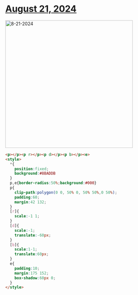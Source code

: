 # [August 21, 2024](https://cssbattle.dev/play/JmopCWiKhMOUPZ00dNP3)

<img src="https://firebasestorage.googleapis.com/v0/b/cssbattleapp.appspot.com/o/user%2Fe6YbeBahWNPT7VpE2rE2p85byxa2%2Ftargets%2Ftarget_N46of4t@2x.png?alt=media" width="400" alt="8-21-2024" />

```html
<p></p><p r></p><p d></p><p b></p><e>
<style>
  *{
    position:fixed;
    background:#8BADDB
  }
  p,e{border-radius:50%;background:#000}
  p{
    clip-path:polygon(0 0, 50% 0, 50% 50%,0 50%);
    padding:60;
    margin:42 132;
  }
  [r]{
    scale:-1 1;
  }
  [d]{
    scale:-1;
    translate:-60px;
  }
  [b]{
    scale:1-1;
    translate:60px;
  }
  e{
    padding:10;
    margin:175 152;
    box-shadow:60px 0;
  }
</style>
```
